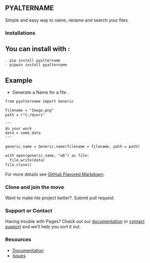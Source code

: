 ## PYALTERNAME

Simple and easy way to name, rename and search your files

### Installations

## You can install with :
```markdown
- pip install pyaltername
- pipwin install pyaltername
```

## Example
- Generate a Name for a file .
```markdown
from pyaltername import Generic

filename = "Image.png"
path = r"C:/Users"

'''
do your work
data = some_data
'''

generic_name = Generic.name(filename = filename, path = path)

with open(generic_name, "wb") as file:
  file.write(data)
file.close()

```



For more details see [GitHub Flavored Markdown](https://guides.github.com/features/mastering-markdown/).

### Clone and join the move

Want to make hte project better?.
Submit pull request.

### Support or Contact

Having trouble with Pages? Check out our [documentation](https://docs.github.com/categories/github-pages-basics/) or [contact support](https://support.github.com/contact) and we’ll help you sort it out.


### Resources
- [Documentation](https://github.com/Mgregchi/pyaltername/)
- [Issues](https://github.com/Mgregchi/pyaltername/)
